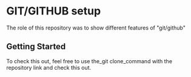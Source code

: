 # GIT/GITHUB setup

The role of this repository was to show different features of "git/github"

## Getting Started

To check this out, feel free to use the_git clone_command with the repository link and check this out.